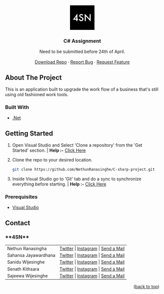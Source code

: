 <div id="top"></div>

<!-- PROJECT LOGO -->
<br />
<div align="center">
  <a href="https://github.com/NethunRanasinghe/C-sharp-project">
    <img src="logo.jpg" alt="Logo" width="80" height="80">
  </a>

<h3 align="center">C# Assignment</h3>

  <p align="center">
    Need to be submitted before 24th of April.
    <br />
    <br />
    <a href="https://github.com/NethunRanasinghe/C-sharp-project/archive/refs/heads/master.zip">Download Repo</a>
    ·
    <a href="https://github.com/NethunRanasinghe/C-sharp-project/issues">Report Bug</a>
    ·
    <a href="https://github.com/NethunRanasinghe/C-sharp-project/issues">Request Feature</a>
  </p>
</div>

<!-- ABOUT THE PROJECT -->

## About The Project

This is an application built to upgrade the work flow of a business that's still using old fashioned work tools.

### Built With

- [.Net](https://dotnet.microsoft.com/en-us/)

<!-- GETTING STARTED -->

## Getting Started

1. Open Visual Studio and Select 'Clone a repository' from the 'Get Started' section. | <b>Help :-</b> <a href="https://nsbm365-my.sharepoint.com/:i:/g/personal/rantranasingha_students_nsbm_ac_lk/EaLvp7a3K8hGoahubJrOJ9MB0QjlASKzGPVsclDD8Lxm4A?e=yYg8DW">Click Here</a>

2. Clone the repo to your desired location.

   ```sh
   git clone https://github.com/NethunRanasinghe/C-sharp-project.git

   ```

3. Inside Visual Studio go to 'Git' tab and do a sync to synchronize everything before starting. | <b>Help :-</b> <a href="https://nsbm365-my.sharepoint.com/:i:/g/personal/rantranasingha_students_nsbm_ac_lk/EUVes74EzrJKoo3us0lStHYBqyAFoDMfHCOW-6fqzZ50Vw?e=4dtxfJ">Click Here</a>

### Prerequisites

- <a href="https://visualstudio.microsoft.com">Visual Studio</a>

<!-- CONTACT -->

## Contact

<h3><b>**4SN**</b></h3>

<table>
  <tr>
    <td>Nethun Ranasingha</td>
    <td><a href="https://twitter.com/@Black_Demon223">Twitter</a> | <a href="https://www.instagram.com/nethun._.ranasinghe/">Instagram</a> | <a href="mailto:nethun223@gmail.com">Send a Mail</a></td>
  </tr>
  
  <tr>
    <td>Sahansa Jayawardhana</td>
    <td><a href="">Twitter</a> | <a href="https://www.instagram.com/meth.hhhh/">Instagram</a> | <a href="mailto:methjaya252@gmail.com">Send a Mail</a></td>
  </tr>
  
  <tr>
    <td>Sanidu Wijesinghe</td>
    <td><a href="">Twitter</a> | <a href="https://www.instagram.com/saniduanupama/">Instagram</a> | <a href="mailto:dlsanupama@students.nsbm.ac.lk">Send a Mail</a></td>
  </tr>
  
  <tr>
    <td>Senath Kithsara</td>
    <td><a href="">Twitter</a> | <a href="https://www.instagram.com/tiny_hunter.sk_/">Instagram</a> | <a href="mailto:sksenathkithsara@gmail.com">Send a Mail</a></td>
  </tr>
  
  <tr>
    <td>Sajeewa Wijesinghe</td>
    <td><a href="">Twitter</a> | <a href="https://www.instagram.com/lsandmanl24/">Instagram</a> | <a href="mailto:Sajeewadw@gmail.com">Send a Mail</a></td>
  </tr>
  
</table>

<!-- 1. Nethun Ranasingha  - || [Twitter](https://twitter.com/@Black_Demon223) | [Send a Mail](mailto:nethun223@gmail.com) ||
2. Sahansa            - || [Instagram](https://www.instagram.com/meth.hhhh/) | [Send a Mail](mailto:methjaya252@gmail.com) ||
3. Sanidu             - || [Instagram](https://www.instagram.com/saniduanupama/) | [Send a Mail](mailto:dlsanupama@students.nsbm.ac.lk) ||
4. Kithsara           - || [Instagram](https://www.instagram.com/tiny_hunter.sk_/) | [Send a Mail](mailto:sksenathkithsara@gmail.com) |
5. Sajeewa            - || [Instagram](https://www.instagram.com/lsandmanl24/) | [Send a Mail](mailto:Sajeewadw@gmail.com) || -->

<!-- Project Link: [https://github.com/NethunRanasinghe/C-sharp-project](https://github.com/NethunRanasinghe/C-sharp-project) -->

<p align="right">(<a href="#top">back to top</a>)</p>

